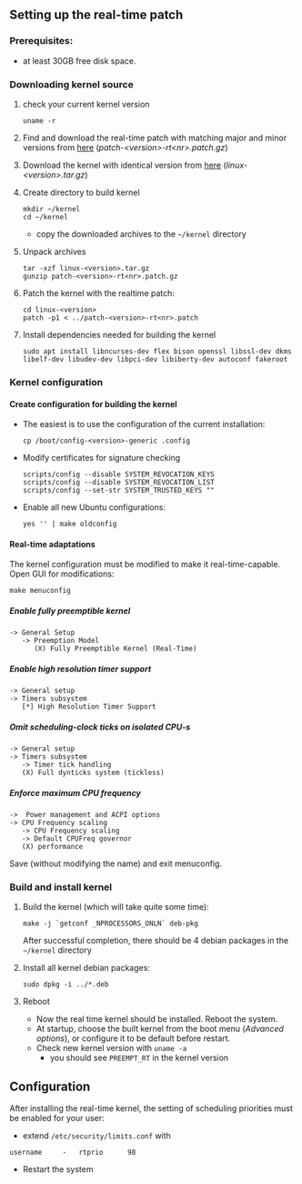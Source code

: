 ## Setting up the real-time patch

### Prerequisites:
- at least 30GB free disk space.

### Downloading kernel source
1. check your current kernel version
   ```
   uname -r
   ```

2. Find and download the real-time patch with matching major and minor versions from [here](https://cdn.kernel.org/pub/linux/kernel/projects/rt/) (*patch-\<version\>-rt\<nr\>.patch.gz*)

3. Download the kernel with identical version from [here](https://mirrors.edge.kernel.org/pub/linux/kernel/) (*linux-\<version\>.tar.gz*)

4. Create directory to build kernel
   ```
   mkdir ~/kernel
   cd ~/kernel
   ```
   - copy the downloaded archives to the `~/kernel` directory

5. Unpack archives
   ```
   tar -xzf linux-<version>.tar.gz
   gunzip patch-<version>-rt<nr>.patch.gz
   ```

6. Patch the kernel with the realtime patch:
   ```
   cd linux-<version>
   patch -p1 < ../patch-<version>-rt<nr>.patch
   ```

7. Install dependencies needed for building the kernel
   ```
   sudo apt install libncurses-dev flex bison openssl libssl-dev dkms libelf-dev libudev-dev libpci-dev libiberty-dev autoconf fakeroot
   ```

### Kernel configuration

#### Create configuration for building the kernel
   - The easiest is to use the configuration of the current installation:
      ```
      cp /boot/config-<version>-generic .config
      ```
   - Modify certificates for signature checking
      ```
      scripts/config --disable SYSTEM_REVOCATION_KEYS
      scripts/config --disable SYSTEM_REVOCATION_LIST
      scripts/config --set-str SYSTEM_TRUSTED_KEYS ""
      ```
   - Enable all new Ubuntu configurations: 
      ```
      yes '' | make oldconfig
      ```

#### Real-time adaptations
   The kernel configuration must be modified to make it real-time-capable. Open GUI for modifications: 
   ```
   make menuconfig
   ```

##### Enable fully preemptible kernel
   ```
   -> General Setup
      -> Preemption Model
         (X) Fully Preemptible Kernel (Real-Time)
   ```

##### Enable high resolution timer support
   ```
   -> General setup
   -> Timers subsystem
      [*] High Resolution Timer Support
   ```

##### Omit scheduling-clock ticks on isolated CPU-s
   ```
   -> General setup
   -> Timers subsystem
      -> Timer tick handling
      (X) Full dynticks system (tickless)
   ```

##### Enforce maximum CPU frequency
   ```
   ->  Power management and ACPI options
   -> CPU Frequency scaling
      -> CPU Frequency scaling
      -> Default CPUFreq governor
      (X) performance
   ```

Save (without modifying the name) and exit menuconfig. 

### Build and install kernel

1. Build the kernel (which will take quite some time):
   ```
   make -j `getconf _NPROCESSORS_ONLN` deb-pkg
   ```
   After successful completion, there should be 4 debian packages in the `~/kernel` directory

2. Install all kernel debian packages: 
    ```
    sudo dpkg -i ../*.deb
    ```

3. Reboot
   - Now the real time kernel should be installed. Reboot the system.
   - At startup, choose the built kernel from the boot menu (*Advanced options*), or configure it to be default before restart.
   - Check new kernel version with `uname -a`
      - you should see `PREEMPT_RT` in the kernel version

## Configuration

After installing the real-time kernel, the setting of scheduling priorities must be enabled for your user:
- extend `/etc/security/limits.conf` with 
```
username	 -	 rtprio		 98
```
- Restart the system